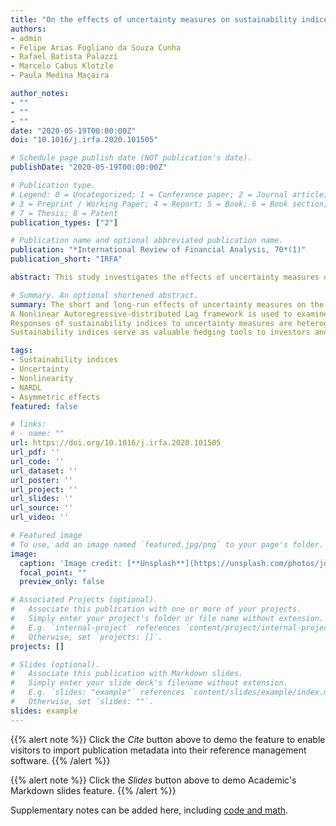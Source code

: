 ```yaml
---
title: "On the effects of uncertainty measures on sustainability indices: An empirical investigation in a nonlinear framework"
authors:
- admin
- Felipe Arias Fogliano da Souza Cunha
- Rafael Batista Palazzi
- Marcelo Cabus Klotzle
- Paula Medina Maçaira

author_notes:
- ""
- ""
- ""
date: "2020-05-19T00:00:00Z"
doi: "10.1016/j.irfa.2020.101505"

# Schedule page publish date (NOT publication's date).
publishDate: "2020-05-19T00:00:00Z"

# Publication type.
# Legend: 0 = Uncategorized; 1 = Conference paper; 2 = Journal article;
# 3 = Preprint / Working Paper; 4 = Report; 5 = Book; 6 = Book section;
# 7 = Thesis; 8 = Patent
publication_types: ["2"]

# Publication name and optional abbreviated publication name.
publication: "*International Review of Financial Analysis, 70*(1)"
publication_short: "IRFA"

abstract: This study investigates the effects of uncertainty measures on the dynamics of sustainability indices across different regions of the globe in the post-crisis period. The analysis is conducted under a multivariate Nonlinear Autoregressive-Distributed Lag (NARDL) framework. The results suggest that besides contributing to the Sustainable Development Goals, sustainability indices may serve as valuable tools to investors, asset managers and other stakeholders to dampen and/or offset the negative impacts of local and global measures of uncertainty, depending on the analyzed region. Other implications and an agenda for future research are also discussed.

# Summary. An optional shortened abstract.
summary: The short and long-run effects of uncertainty measures on the dynamic of sustainability indices are investigated. 
A Nonlinear Autoregressive-distributed Lag framework is used to examine possible asymmetric effects of uncertainty measures. 
Responses of sustainability indices to uncertainty measures are heterogeneous across regions.
Sustainability indices serve as valuable hedging tools to investors and asset managers in particular contexts.

tags:
- Sustainability indices
- Uncertainty
- Nonlinearity
- NARDL
- Asymmetric effects
featured: false

# links:
# - name: ""
url: https://doi.org/10.1016/j.irfa.2020.101505
url_pdf: ''
url_code: ''
url_dataset: ''
url_poster: ''
url_project: ''
url_slides: ''
url_source: ''
url_video: ''

# Featured image
# To use, add an image named `featured.jpg/png` to your page's folder. 
image:
  caption: 'Image credit: [**Unsplash**](https://unsplash.com/photos/jdD8gXaTZsc)'
  focal_point: ""
  preview_only: false

# Associated Projects (optional).
#   Associate this publication with one or more of your projects.
#   Simply enter your project's folder or file name without extension.
#   E.g. `internal-project` references `content/project/internal-project/index.md`.
#   Otherwise, set `projects: []`.
projects: []

# Slides (optional).
#   Associate this publication with Markdown slides.
#   Simply enter your slide deck's filename without extension.
#   E.g. `slides: "example"` references `content/slides/example/index.md`.
#   Otherwise, set `slides: ""`.
slides: example
---
```


{{% alert note %}}
Click the *Cite* button above to demo the feature to enable visitors to import publication metadata into their reference management software.
{{% /alert %}}

{{% alert note %}}
Click the *Slides* button above to demo Academic's Markdown slides feature.
{{% /alert %}}

Supplementary notes can be added here, including [code and math](https://sourcethemes.com/academic/docs/writing-markdown-latex/).
